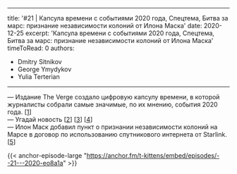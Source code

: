 
---
title: '#21 | Капсула времени с событиями 2020 года, Спецтема, Битва за марс: признание независимости колоний от Илона Маска'
date: 2020-12-25
excerpt: 'Капсула времени с событиями 2020 года, Спецтема, Битва за марс: признание независимости колоний от Илона Маска'
timeToRead: 0
authors:
  - Dmitry Sitnikov
  - George Ymydykov
  - Yulia Terterian
---

— Издание The Verge создало цифровую капсулу времени, в которой журналисты собрали самые значимые, по их мнению, события 2020 года. [[1](https://www.theverge.com/science/22188122/dna-data-storage-synthetic-time-capsule)]<br/>
— Угадай новость [[2](https://www.sciencedaily.com/releases/2020/12/201215131236.htm)] [[3](https://www.psypost.org/2020/12/women-overestimate-mens-attraction-to-thin-female-fashion-models-study-finds-58831)] [[4](https://www.psypost.org/2020/12/willingness-to-receive-a-vaccine-is-lowest-when-it-is-endorsed-by-trump-or-biden-58778)]<br/>
— Илон Маск добавил пункт о признании независимости колоний на Марсе в договор по использованию спутникового интернета от Starlink.  [[5](https://www.independent.co.uk/life-style/gadgets-and-tech/elon-musk-mars-spacex-nasa-b1777746.html)]

{{< anchor-episode-large "https://anchor.fm/t-kittens/embed/episodes/--21---2020-eo8a1a" >}}
